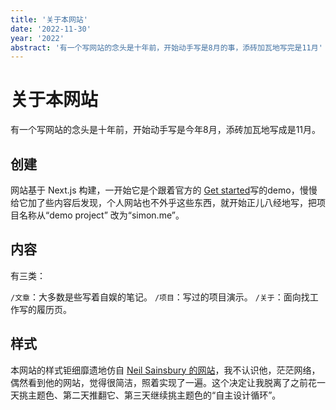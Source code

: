 ```yaml
---
title: '关于本网站'
date: '2022-11-30'
year: '2022'
abstract: '有一个写网站的念头是十年前，开始动手写是8月的事，添砖加瓦地写完是11月'
---
```


# 关于本网站

有一个写网站的念头是十年前，开始动手写是今年8月，添砖加瓦地写成是11月。

## 创建

网站基于 Next.js 构建，一开始它是个跟着官方的 [Get started](https://nextjs.org/docs/getting-started)写的demo，慢慢给它加了些内容后发现，个人网站也不外乎这些东西，就开始正儿八经地写，把项目名称从“demo project” 改为“simon.me”。

## 内容

有三类：

`/文章`：大多数是些写着自娱的笔记。
`/项目`：写过的项目演示。
`/关于`：面向找工作写的履历页。

## 样式

本网站的样式钜细靡遗地仿自 [Neil Sainsbury 的网站](https://www.neilwithdata.com/)，我不认识他，茫茫网络，偶然看到他的网站，觉得很简洁，照着实现了一遍。这个决定让我脱离了之前花一天挑主题色、第二天推翻它、第三天继续挑主题色的“自主设计循环”。